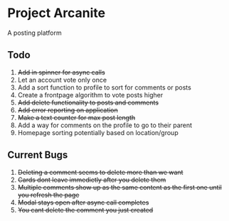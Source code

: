 # Project Arcanite

A posting platform

## Todo

1. ~~Add in spinner for async calls~~
2. Let an account vote only once
3. Add a sort function to profile to sort for comments or posts
4. Create a frontpage algorithm to vote posts higher
5. ~~Add delete functionality to posts and comments~~
6. ~~Add error reporting on application~~
7. ~~Make a text counter for max post length~~
8. Add a way for comments on the profile to go to their parent
9. Homepage sorting potentially based on location/group

## Current Bugs

1. ~~Deleting a comment seems to delete more than we want~~
2. ~~Cards dont leave immedietly after you delete them~~
3. ~~Multiple comments show up as the same content as the first one until you refresh the page~~
4. ~~Modal stays open after async call completes~~
5. ~~You cant delete the comment you just created~~